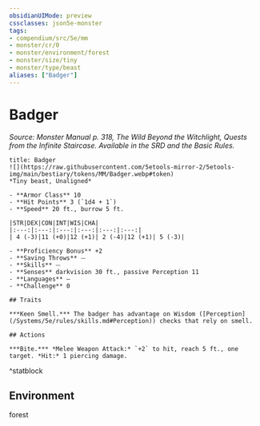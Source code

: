 ```yaml
---
obsidianUIMode: preview
cssclasses: json5e-monster
tags:
- compendium/src/5e/mm
- monster/cr/0
- monster/environment/forest
- monster/size/tiny
- monster/type/beast
aliases: ["Badger"]
---
```

# Badger
*Source: Monster Manual p. 318, The Wild Beyond the Witchlight, Quests from the Infinite Staircase. Available in the SRD and the Basic Rules.*  

```ad-statblock
title: Badger
![](https://raw.githubusercontent.com/5etools-mirror-2/5etools-img/main/bestiary/tokens/MM/Badger.webp#token)
*Tiny beast, Unaligned*

- **Armor Class** 10
- **Hit Points** 3 (`1d4 + 1`)
- **Speed** 20 ft., burrow 5 ft.

|STR|DEX|CON|INT|WIS|CHA|
|:---:|:---:|:---:|:---:|:---:|:---:|
| 4 (-3)|11 (+0)|12 (+1)| 2 (-4)|12 (+1)| 5 (-3)|

- **Proficiency Bonus** +2
- **Saving Throws** ⏤
- **Skills** ⏤
- **Senses** darkvision 30 ft., passive Perception 11
- **Languages** —
- **Challenge** 0

## Traits

***Keen Smell.*** The badger has advantage on Wisdom ([Perception](/Systems/5e/rules/skills.md#Perception)) checks that rely on smell.

## Actions

***Bite.*** *Melee Weapon Attack:* `+2` to hit, reach 5 ft., one target. *Hit:* 1 piercing damage.
```
^statblock

## Environment

forest